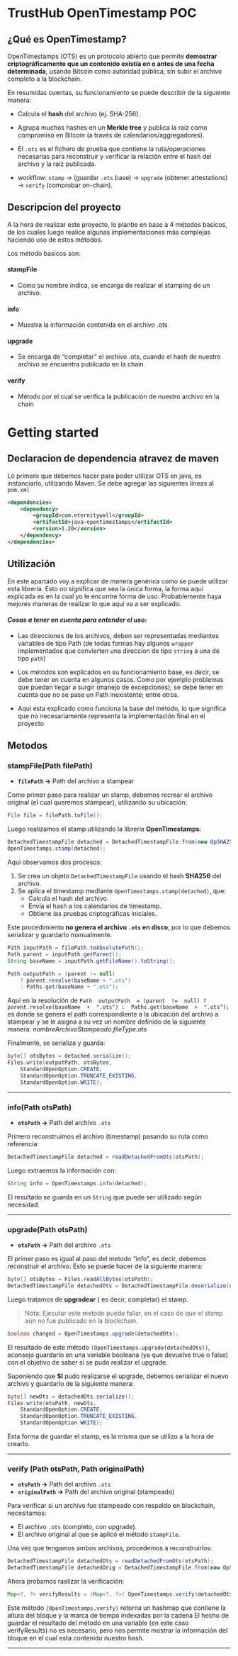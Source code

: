 # TrustHub OpenTimestamp POC

## ¿Qué es OpenTimestamp?

OpenTimestamps (OTS) es un protocolo abierto que permite **demostrar criptográficamente que un contenido existía en o antes de una fecha determinada**, usando Bitcoin como autoridad pública, sin subir el archivo completo a la blockchain.

En resumidas cuentas, su funcionamiento se puede describir de la siguiente manera:
-   Calcula el **hash** del archivo (ej. SHA-256).
    
-   Agrupa muchos hashes en un **Merkle tree** y publica la raíz como compromiso en Bitcoin (a través de calendarios/aggregadores).
    
-   El `.ots` es el fichero de prueba que contiene la ruta/operaciones necesarias para reconstruir y verificar la relación entre el hash del archivo y la raíz publicada.
    
-   workflow: `stamp` → (guardar `.ots` base) → `upgrade` (obtener attestations) → `verify` (comprobar on-chain).

## Descripcion del proyecto

A la hora de realizar este proyecto, lo plantie en base a 4 métodos basicos, de los cuales luego realice algunas implementaciones más complejas haciendo uso de estos métodos.

Los método basicos son:

#### stampFile
    

-   Como su nombre indica, se encarga de realizar el stamping de un archivo.
    

#### info
    

-   Muestra la información contenida en el archivo .ots
    

#### upgrade
    

-   Se encarga de “completar” el archivo .ots, cuando el hash de nuestro archivo se encuentra publicado en la chain
    

#### verify
    

-   Método por el cual se verifica la publicación de nuestro archivo en la chain


# Getting started
## Declaracion de dependencia atravez de maven


Lo primero que debemos hacer para poder utilizar OTS en java, es instanciarlo, utilizando Maven. Se debe agregar las siguientes líneas al `pom.xml`
```xml
<dependencies>
    <dependency>
        <groupId>com.eternitywall</groupId>
        <artifactId>java-opentimestamps</artifactId>
        <version>1.20</version>
    </dependency>
</dependencies>
```

## Utilización

En este apartado voy a explicar de manera genérica como se puede utilizar esta librería. Esto no significa que sea la única forma, la forma aquí explicada es en la cual yo le encontre forma de uso. Probablemente haya mejores maneras de realizar lo que aquí va a ser explicado.

#### _Cosas a tener en cuenta para entender el uso:_

-   Las direcciones de los archivos, deben ser representadas mediantes variables de tipo Path (de todas formas hay algunos `wrapper` implementados que convierten una direccion de tipo `string` a una de tipo `path`)
    
-   Los métodos son explicados en su funcionamiento base, es decir, se debe tener en cuenta en algunos casos. Como por ejemplo problemas que puedan llegar a surgir (manejo de excepciones); se debe tener en cuenta que no se pase un Path inexistente; entre otros.
    
-   Aqui esta explicado como funciona la base del método, lo que significa que no necesariamente representa la implementación final en el proyecto

## Metodos

### stampFile(Path filePath)
- **`filePath` →** Path del archivo a stampear  

Como primer paso para realizar un stamp, debemos recrear el archivo original (el cual queremos stampear), utilizando su ubicación:

```java
File file = filePath.toFile();
```

Luego realizamos el stamp utilizando la librería **OpenTimestamps**:

```java
DetachedTimestampFile detached = DetachedTimestampFile.from(new OpSHA256(), file);
OpenTimestamps.stamp(detached);
```

Aqui observamos dos procesos:
1. Se crea un objeto `DetachedTimestampFile` usando el hash **SHA256** del archivo.  
2. Se aplica el timestamp mediante `OpenTimestamps.stamp(detached)`, que:
   - Calcula el hash del archivo.  
   - Envía el hash a los calendarios de timestamp.  
   - Obtiene las pruebas criptográficas iniciales.  

Este procedimiento **no genera el archivo `.ots` en disco**, por lo que debemos serializar y guardarlo manualmente.

```java
Path inputPath = filePath.toAbsolutePath();
Path parent = inputPath.getParent();
String baseName = inputPath.getFileName().toString();

Path outputPath = (parent != null)
    ? parent.resolve(baseName + ".ots")
    : Paths.get(baseName + ".ots");
```

Aquí en la resolución de `Path  outputPath  = (parent  !=  null) ?  parent.resolve(baseName  +  ".ots") :  Paths.get(baseName  +  ".ots");` es donde se genera el path correspondiente a la ubicación del archivo a stampear y se le asigna a su vez un nombre definido de la siguiente manera: *nombreArchivoStampeado.fileType.ots*

Finalmente, se serializa y guarda:

```java
byte[] otsBytes = detached.serialize();
Files.write(outputPath, otsBytes,
    StandardOpenOption.CREATE,
    StandardOpenOption.TRUNCATE_EXISTING,
    StandardOpenOption.WRITE);
```
---
### info(Path otsPath)
- **`otsPath` →** Path del archivo `.ots`

Primero reconstruimos el archivo (timestamp) pasando su ruta como referencia:

```java
DetachedTimestampFile detached = readDetachedFromOts(otsPath);
```

Luego extraemos la información con:

```java
String info = OpenTimestamps.info(detached);
```

El resultado se guarda en un `String` que puede ser utilizado según necesidad.

---

### upgrade(Path otsPath)
- **`otsPath` →** Path del archivo `.ots`

El primer paso es igual al paso del metodo “info”, es decir, debemos reconstruir el archivo. Esto se puede hacer de la siguiente manera:

```java
byte[] otsBytes = Files.readAllBytes(otsPath);
DetachedTimestampFile detachedOts = DetachedTimestampFile.deserialize(otsBytes);
```

Luego tratamos de **upgradear** ( es decir, completar) el stamp.  
>  Nota: Ejecutar este metodo puede fallar, en el caso de que el stamp aún no fue publicado en la blockchain.

```java
boolean changed = OpenTimestamps.upgrade(detachedOts);
```

El resultado de este método `(OpenTimestamps.upgrade(detachedOts))`, aconsejo guardarlo en una variable booleana (ya que devuelve true o false) con el objetivo de saber si se pudo realizar el upgrade.

Suponiendo que **SI** pudo realizarse el upgrade, debemos serializar el nuevo archivo y guardarlo de la siguiente manera: 

```java
byte[] newOts = detachedOts.serialize();
Files.write(otsPath, newOts,
    StandardOpenOption.CREATE,
    StandardOpenOption.TRUNCATE_EXISTING,
    StandardOpenOption.WRITE);
```

Esta forma de guardar el stamp, es la misma que se utilizo a la hora de crearlo.

---
### verify (Path otsPath, Path originalPath)
- **`otsPath` →** Path del archivo `.ots`  
- **`originalPath` →** Path del archivo original (stampeado)

Para verificar si un archivo fue stampeado con respaldo en blockchain, necesitamos:

- El archivo `.ots` (completo, con upgrade).  
- El archivo original al que se aplicó el método `stampFile`.  

Una vez que tengamos ambos archivos, procedemos a reconstruirlos:

```java
DetachedTimestampFile detachedOts = readDetachedFromOts(otsPath);
DetachedTimestampFile detachedOrig = DetachedTimestampFile.from(new OpSHA256(), new File(originalPath.toString()));
```

Ahora probamos raelizar la verificación:

```java
Map<?, ?> verifyResults = (Map<?, ?>) OpenTimestamps.verify(detachedOts, detachedOrig);
```

Este método `(OpenTimestamps.verify)` retorna un hashmap que contiene la altura del bloque y la marca de tiempo indexadas por la cadena
El hecho de guardar el resultado del método en una variable (en este caso verifyResults) no es necesario, pero nos permite mostrar la información del bloque en el cual esta contenido nuestro hash.

---

